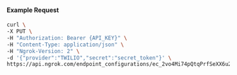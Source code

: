 <!-- Code generated for API Clients. DO NOT EDIT. -->
#### Example Request
```bash
curl \
-X PUT \
-H "Authorization: Bearer {API_KEY}" \
-H "Content-Type: application/json" \
-H "Ngrok-Version: 2" \
-d '{"provider":"TWILIO","secret":"secret_token"}' \
https://api.ngrok.com/endpoint_configurations/ec_2vo4Mi74pQtqPrfSeXX6u2jOyIq/webhook_validation
